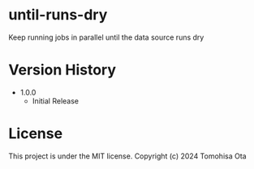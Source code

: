 # until-runs-dry
Keep running jobs in parallel until the data source runs dry


# Version History

- 1.0.0
    - Initial Release

# License

This project is under the MIT license.
Copyright (c) 2024 Tomohisa Ota